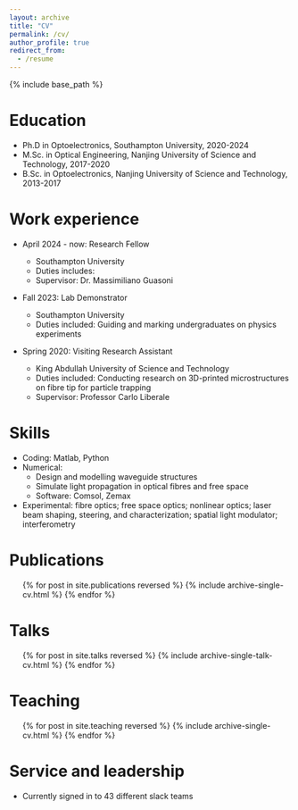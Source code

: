 ```yaml
---
layout: archive
title: "CV"
permalink: /cv/
author_profile: true
redirect_from:
  - /resume
---
```


{% include base_path %}

Education
======
* Ph.D in Optoelectronics, Southampton University, 2020-2024
* M.Sc. in Optical Engineering, Nanjing University of Science and Technology, 2017-2020
* B.Sc. in Optoelectronics, Nanjing University of Science and Technology, 2013-2017

Work experience
======
* April 2024 - now: Research Fellow
  * Southampton University
  * Duties includes: 
  * Supervisor: Dr. Massimiliano Guasoni

* Fall 2023: Lab Demonstrator
  * Southampton University
  * Duties included: Guiding and marking undergraduates on physics experiments

* Spring 2020: Visiting Research Assistant
  * King Abdullah University of Science and Technology
  * Duties included: Conducting research on 3D-printed microstructures on fibre tip for particle trapping
  * Supervisor: Professor Carlo Liberale
  
Skills
======
* Coding: Matlab, Python
* Numerical:
  * Design and modelling waveguide structures
  * Simulate light propagation in optical fibres and free space
  * Software: Comsol, Zemax
* Experimental:
  fibre optics; free space optics; nonlinear optics; laser beam shaping, steering, and characterization; spatial light modulator; interferometry

Publications
======
  <ul>{% for post in site.publications reversed %}
    {% include archive-single-cv.html %}
  {% endfor %}</ul>
  
Talks
======
  <ul>{% for post in site.talks reversed %}
    {% include archive-single-talk-cv.html  %}
  {% endfor %}</ul>
  
Teaching
======
  <ul>{% for post in site.teaching reversed %}
    {% include archive-single-cv.html %}
  {% endfor %}</ul>
  
Service and leadership
======
* Currently signed in to 43 different slack teams
